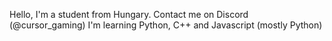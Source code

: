 Hello, I'm a student from Hungary.
Contact me on Discord (@cursor_gaming)
I'm learning Python, C++ and Javascript (mostly Python)
